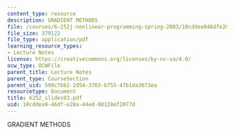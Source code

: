 ```yaml
---
content_type: resource
description: GRADIENT METHODS
file: /courses/6-252j-nonlinear-programming-spring-2003/10cddea946dfe20a44ed08128ef2077d_6252_slides03.pdf
file_size: 379122
file_type: application/pdf
learning_resource_types:
- Lecture Notes
license: https://creativecommons.org/licenses/by-nc-sa/4.0/
ocw_type: OCWFile
parent_title: Lecture Notes
parent_type: CourseSection
parent_uid: 599c7bb2-2d54-3763-b755-47b1da3073ea
resourcetype: Document
title: 6252_slides03.pdf
uid: 10cddea9-46df-e20a-44ed-08128ef2077d
---
```

GRADIENT METHODS